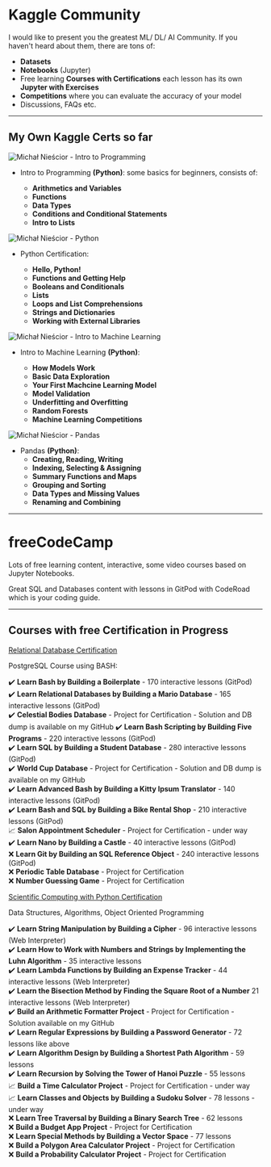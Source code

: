 # Kaggle Community

I would like to present you the greatest ML/ DL/ AI Community.
If you haven't heard about them, there are tons of:
- **Datasets**
- **Notebooks** (Jupyter)
- Free learning **Courses with Certifications** each lesson has its own **Jupyter with Exercises**
- **Competitions** where you can evaluate the accuracy of your model
- Discussions, FAQs etc.

----------------
## My Own Kaggle Certs so far

![Michał Nieścior - Intro to Programming](https://github.com/NiesciorMichal/certs-and-knowledge-sources/assets/26581733/7fc52211-2283-45bf-87a3-f4fdf565020c)

- Intro to Programming __(Python)__: some basics for beginners, consists of:
  
  - **Arithmetics and Variables**
  - **Functions**
  - **Data Types**
  - **Conditions and Conditional Statements**
  - **Intro to Lists**

![Michał Nieścior - Python](https://github.com/NiesciorMichal/certs-and-knowledge-sources/assets/26581733/02d7fdbf-89ce-4062-9bd5-10072ec57813)

- Python Certification:
  
  - **Hello, Python!**
  - **Functions and Getting Help**
  - **Booleans and Conditionals**
  - **Lists**
  - **Loops and List Comprehensions**
  - **Strings and Dictionaries**
  - **Working with External Libraries**
 
![Michał Nieścior - Intro to Machine Learning](https://github.com/NiesciorMichal/certs-and-knowledge-sources/assets/26581733/bf668baa-3bd8-4e8f-af5b-2f41647a5428)

- Intro to Machine Learning __(Python)__:
  
  - **How Models Work**
  - **Basic Data Exploration**
  - **Your First Machcine Learning Model**
  - **Model Validation**
  - **Underfitting and Overfitting**
  - **Random Forests**
  - **Machine Learning Competitions**

 ![Michał Nieścior - Pandas](https://github.com/NiesciorMichal/certs-and-knowledge-sources/assets/26581733/0115a4ec-eda4-4c7e-94af-927893d329f5)

- Pandas __(Python)__:
  - **Creating, Reading, Writing**
  - **Indexing, Selecting & Assigning**
  - **Summary Functions and Maps**
  - **Grouping and Sorting**
  - **Data Types and Missing Values**
  - **Renaming and Combining**
-----------
# freeCodeCamp

Lots of free learning content, interactive, some video courses based on Jupyter Notebooks.

Great SQL and Databases content with lessons in GitPod with CodeRoad which is your coding guide.

------------
## Courses with free Certification in Progress

[Relational Database Certification](https://www.freecodecamp.org/learn/relational-database/)

PostgreSQL Course using BASH:

  ✔️ **Learn Bash by Building a Boilerplate** - 170 interactive lessons (GitPod)  
  ✔️ **Learn Relational Databases by Building a Mario Database** - 165 interactive lessons (GitPod)  
  ✔️ **Celestial Bodies Database** - Project for Certification - Solution and DB dump is available on my GitHub 
  ✔️ **Learn Bash Scripting by Building Five Programs** - 220 interactive lessons (GitPod)  
  ✔️ **Learn SQL by Building a Student Database** - 280 interactive lessons (GitPod)  
  ✔️ **World Cup Database** - Project for Certification - Solution and DB dump is available on my GitHub  
  ✔️ **Learn Advanced Bash by Building a Kitty Ipsum Translator** - 140 interactive lessons (GitPod)  
  ✔️ **Learn Bash and SQL by Building a Bike Rental Shop** - 210 interactive lessons (GitPod)  
  📈 **Salon Appointment Scheduler** - Project for Certification - under way  
  ✔️ **Learn Nano by Building a Castle** - 40 interactive lessons (GitPod)  
  ❌ **Learn Git by Building an SQL Reference Object** - 240 interactive lessons (GitPod)  
  ❌ **Periodic Table Database** - Project for Certification  
  ❌ **Number Guessing Game** - Project for Certification  

[Scientific Computing with Python Certification](https://www.freecodecamp.org/learn/scientific-computing-with-python/)

Data Structures, Algorithms, Object Oriented Programming

  ✔️ **Learn String Manipulation by Building a Cipher** - 96 interactive lessons (Web Interpreter)  
  ✔️ **Learn How to Work with Numbers and Strings by Implementing the Luhn Algorithm** - 35 interactive lessons  
  ✔️ **Learn Lambda Functions by Building an Expense Tracker** - 44 interactive lessons (Web Interpreter)  
  ✔️ **Learn the Bisection Method by Finding the Square Root of a Number** 21 interactive lessons (Web Interpreter)  
  ✔️ **Build an Arithmetic Formatter Project** - Project for Certification - Solution available on my GitHub  
  ✔️ **Learn Regular Expressions by Building a Password Generator** - 72 lessons like above  
  ✔️ **Learn Algorithm Design by Building a Shortest Path Algorithm** - 59 lessons  
  ✔️ **Learn Recursion by Solving the Tower of Hanoi Puzzle** - 55 lessons  
  📈 **Build a Time Calculator Project** - Project for Certification - under way  
  📈 **Learn Classes and Objects by Building a Sudoku Solver** - 78 lessons - under way  
  ❌ **Learn Tree Traversal by Building a Binary Search Tree** - 62 lessons  
  ❌ **Build a Budget App Project** - Project for Certification  
  ❌ **Learn Special Methods by Building a Vector Space** - 77 lessons  
  ❌ **Build a Polygon Area Calculator Project** - Project for Certification  
  ❌ **Build a Probability Calculator Project** - Project for Certification  
